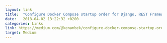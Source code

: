 ```yaml
---
layout: link
title:  "Configure Docker Compose startup order for Django, REST Framework and Celery/RabbitMQ/Redis application"
date:   2018-04-02 13:22:32 +0200
categories: Links
link: https://medium.com/@kenanbek/configure-docker-compose-startup-order-for-django-rest-framework-and-celery-rabbitmq-redis-127f7a482626
target: Medium
---
```

